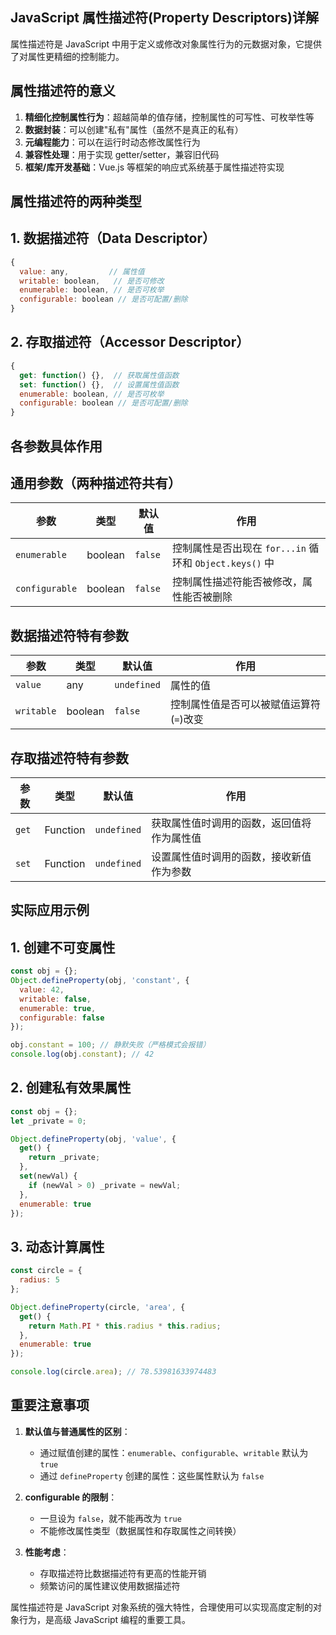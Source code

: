 ##  JavaScript 属性描述符(Property Descriptors)详解

属性描述符是 JavaScript 中用于定义或修改对象属性行为的元数据对象，它提供了对属性更精细的控制能力。

## 属性描述符的意义

1. **精细化控制属性行为**：超越简单的值存储，控制属性的可写性、可枚举性等
2. **数据封装**：可以创建"私有"属性（虽然不是真正的私有）
3. **元编程能力**：可以在运行时动态修改属性行为
4. **兼容性处理**：用于实现 getter/setter，兼容旧代码
5. **框架/库开发基础**：Vue.js 等框架的响应式系统基于属性描述符实现

## 属性描述符的两种类型

## 1. 数据描述符（Data Descriptor）

```javascript
{
  value: any,         // 属性值
  writable: boolean,   // 是否可修改
  enumerable: boolean, // 是否可枚举
  configurable: boolean // 是否可配置/删除
}
```

## 2. 存取描述符（Accessor Descriptor）

```javascript
{
  get: function() {},  // 获取属性值函数
  set: function() {},  // 设置属性值函数
  enumerable: boolean, // 是否可枚举
  configurable: boolean // 是否可配置/删除
}
```

## 各参数具体作用

## 通用参数（两种描述符共有）

| 参数 | 类型 | 默认值 | 作用 |
|------|------|--------|------|
| `enumerable` | boolean | `false` | 控制属性是否出现在 `for...in` 循环和 `Object.keys()` 中 |
| `configurable` | boolean | `false` | 控制属性描述符能否被修改，属性能否被删除 |

## 数据描述符特有参数

| 参数 | 类型 | 默认值 | 作用 |
|------|------|--------|------|
| `value` | any | `undefined` | 属性的值 |
| `writable` | boolean | `false` | 控制属性值是否可以被赋值运算符(`=`)改变 |

## 存取描述符特有参数

| 参数    | 类型       | 默认值         | 作用                    |
|-------|----------|-------------|-----------------------|
| `get` | Function | `undefined` | 获取属性值时调用的函数，返回值将作为属性值 |
| `set` | Function | `undefined` | 设置属性值时调用的函数，接收新值作为参数  |

## 实际应用示例

## 1. 创建不可变属性

```javascript
const obj = {};
Object.defineProperty(obj, 'constant', {
  value: 42,
  writable: false,
  enumerable: true,
  configurable: false
});

obj.constant = 100; // 静默失败（严格模式会报错）
console.log(obj.constant); // 42
```

## 2. 创建私有效果属性

```javascript
const obj = {};
let _private = 0;

Object.defineProperty(obj, 'value', {
  get() {
    return _private;
  },
  set(newVal) {
    if (newVal > 0) _private = newVal;
  },
  enumerable: true
});
```

## 3. 动态计算属性

```javascript
const circle = {
  radius: 5
};

Object.defineProperty(circle, 'area', {
  get() {
    return Math.PI * this.radius * this.radius;
  },
  enumerable: true
});

console.log(circle.area); // 78.53981633974483
```

## 重要注意事项

1. **默认值与普通属性的区别**：
    - 通过赋值创建的属性：`enumerable`、`configurable`、`writable` 默认为 `true`
    - 通过 `defineProperty` 创建的属性：这些属性默认为 `false`

2. **configurable 的限制**：
    - 一旦设为 `false`，就不能再改为 `true`
    - 不能修改属性类型（数据属性和存取属性之间转换）

3. **性能考虑**：
    - 存取描述符比数据描述符有更高的性能开销
    - 频繁访问的属性建议使用数据描述符

属性描述符是 JavaScript 对象系统的强大特性，合理使用可以实现高度定制的对象行为，是高级 JavaScript 编程的重要工具。